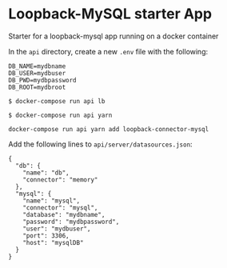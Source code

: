# Loopback-MySQL starter App
Starter for a loopback-mysql app running on a docker container

In the ```api``` directory, create a new ```.env``` file with the following:

```
DB_NAME=mydbname  
DB_USER=mydbuser  
DB_PWD=mydbpassword
DB_ROOT=mydbroot
```

```
$ docker-compose run api lb
```

```
$ docker-compose run api yarn
```

```
docker-compose run api yarn add loopback-connector-mysql
```

Add the following lines to ```api/server/datasources.json```:
```
{
  "db": {
    "name": "db",
    "connector": "memory"
  },
  "mysql": {
    "name": "mysql",
    "connector": "mysql",
    "database": "mydbname",
    "password": "mydbpassword",
    "user": "mydbuser",
    "port": 3306,
    "host": "mysqlDB"
  }
}
```
